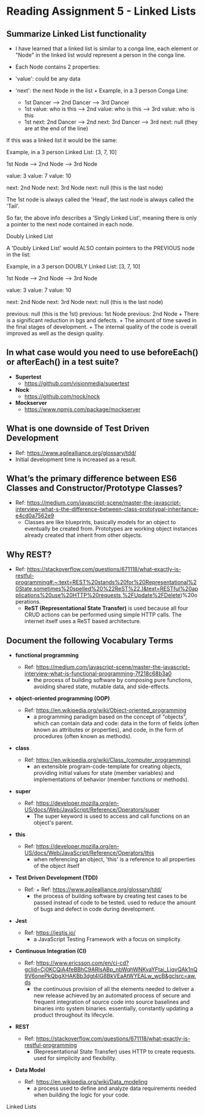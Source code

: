 # **Reading Assignment 5 - Linked Lists**

  ## Summarize Linked List functionality
  + I have learned that a linked list is similar to a conga line, each element or "Node" in the linked list would represent a person in the conga line.

  + Each Node contains 2 properties:

   + 'value': could be any data
   + 'next': the next Node in the list
    + Example, in a 3 person Conga Line:
     + 1st Dancer             --> 2nd Dancer             --> 3rd Dancer
     + 1st value: who is this --> 2nd value: who is this --> 3rd value: who is this
     + 1st next: 2nd Dancer   --> 2nd next: 3rd Dancer   --> 3rd next: null (they are at the end of the line)

 

If this was a linked list it would be the same:

 

Example, in a 3 person Linked List: [3, 7, 10]

1st Node            -->          2nd Node                   -->                      3rd Node

value: 3                              value: 7                                                  value: 10

next: 2nd Node                 next: 3rd Node                                     next: null (this is the last node)

 

The 1st node is always called the 'Head', the last node is always called the 'Tail'.

So far, the above info describes a 'Singly Linked List', meaning there is only a pointer to the next node contained in each node. 

Doubly Linked List

A 'Doubly Linked List' would ALSO contain pointers to the PREVIOUS node in the list:

Example, in a 3 person DOUBLY Linked List: [3, 7, 10]

1st Node                   -->                 2nd Node                   -->                      3rd Node

value: 3                                            value: 7                                                  value: 10

next: 2nd Node                               next: 3rd Node                                     next: null (this is the last node)

previous: null (this is the 1st)         previous: 1st Node                              previous: 2nd Node
    + There is a significant reduction in bgs and defects.
    + The amount of time saved in the final stages of development.
    + The internal quality of the code is overall improved as well as the design quality.

  ## In what case would you need to use beforeEach() or afterEach() in a test suite?
   + **Supertest**
      + https://github.com/visionmedia/supertest
   + **Nock**
      + https://github.com/nock/nock
   + **Mockserver**
      + https://www.npmjs.com/package/mockserver

  ## What is one downside of Test Driven Development
  + Ref: https://www.agilealliance.org/glossary/tdd/
   + Initial development time is increased as a result.

  ## What’s the primary difference between ES6 Classes and Constructor/Prototype Classes?
  + Ref: https://medium.com/javascript-scene/master-the-javascript-interview-what-s-the-difference-between-class-prototypal-inheritance-e4cd0a7562e9
    + Classes are like blueprints, basically models for an object to eventually be created from. Prototypes are working object instances already created that inherit from other objects.

  ## Why REST?
  + Ref: https://stackoverflow.com/questions/671118/what-exactly-is-restful-programming#:~:text=REST%20stands%20for%20Representational%20State,sometimes%20spelled%20%22ReST%22.)&text=RESTful%20applications%20use%20HTTP%20requests,%2FUpdate%2FDelete)%20operations.
    + **ReST (Representational State Transfer)** is used because all four CRUD actions can be performed using simple HTTP calls. The internet itself uses a ReST based architecture.

  ## Document the following Vocabulary Terms
  
   + **functional programming**
     + Ref: https://medium.com/javascript-scene/master-the-javascript-interview-what-is-functional-programming-7f218c68b3a0
       +  the process of building software by composing pure functions, avoiding shared state, mutable data, and side-effects.
    
   + **object-oriented programming (OOP)**
     + Ref: https://en.wikipedia.org/wiki/Object-oriented_programming
       +  a programming paradigm based on the concept of "objects", which can contain data and code: data in the form of fields (often known as attributes or properties), and code, in the form of procedures (often known as methods).
    
   + **class**
     + Ref: https://en.wikipedia.org/wiki/Class_(computer_programming)
       +  an extensible program-code-template for creating objects, providing initial values for state (member variables) and implementations of behavior (member functions or methods).
    
   + **super**
     + Ref: https://developer.mozilla.org/en-US/docs/Web/JavaScript/Reference/Operators/super
       +  The super keyword is used to access and call functions on an object's parent.
    
   + **this**
     + Ref: https://developer.mozilla.org/en-US/docs/Web/JavaScript/Reference/Operators/this
       + when referencing an object, 'this' is a reference to all properties of the object itself
    
   + **Test Driven Development (TDD)**
     + Ref: + Ref: https://www.agilealliance.org/glossary/tdd/
       +  the process of building software by creating test cases to be passed instead of code to be tested. used to reduce the amount of bugs and defect in code during development.
    
   + **Jest**
     + Ref: https://jestjs.io/
       +  a JavaScript Testing Framework with a focus on simplicity.
    
   + **Continuous Integration (CI)**
     + Ref: https://www.ericsson.com/en/ci-cd?gclid=Cj0KCQiA4feBBhC9ARIsABp_nbWqhWNKvaYFtai_LjqvQAk1nQ9V6onePkQbgXHAKBb3dgt4IG8BkVEaAtWYEALw_wcB&gclsrc=aw.ds
       +  the continuous provision of all the elements needed to deliver a new release achieved by an automated process of secure and frequent integration of source code into source baselines and binaries into system binaries. essentially, constantly updating a product throughout its lifecycle.
    
   + **REST**
     + Ref: https://stackoverflow.com/questions/671118/what-exactly-is-restful-programming
       +  (Representational State Transfer) uses HTTP to create requests. used for simplicity and flexibility.
    
   + **Data Model**
     + Ref: https://en.wikipedia.org/wiki/Data_modeling
       +  a process used to define and analyze data requirements needed when building the logic for your code.
    

Linked Lists



